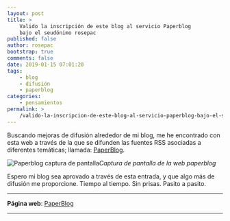 ```yaml
---
layout: post
title: >
    Valido la inscripción de este blog al servicio Paperblog
    bajo el seudónimo rosepac
published: false
author: rosepac
bootstrap: true
comments: false
date: 2019-01-15 07:01:20
tags:
    - blog
    - difusión
    - paperblog
categories:
    - pensamientos
permalink: >
    /valido-la-inscripcion-de-este-blog-al-servicio-paperblog-bajo-el-seudonimo-rosepac
---
```

Buscando mejoras de difusión alrededor de mi blog, me he encontrado con esta web a través de la que se difunden las fuentes RSS asociadas a diferentes temáticas; llamada: [PaperBlog][1].

 ![Paperblog captura de pantalla][2]_Captura de pantalla de la web paperblog_

Espero mi blog sea aprovado a través de esta entrada, y que algo más de difusión me proporcione. Tiempo al tiempo. Sin prisas. Pasito a pasito.

* * *

**Página web**: [PaperBlog][1]

* * *

 [1]: https://kutt.it/paperblog
 [2]: https://i.ibb.co/YBr26Xp/paperblog-captura.png